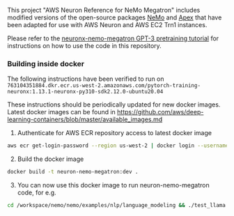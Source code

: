 This project "AWS Neuron Reference for NeMo Megatron" includes modified versions of the open-source packages [NeMo](https://github.com/NVIDIA/NeMo) and [Apex](https://github.com/NVIDIA/apex) that have been adapted for use with AWS Neuron and AWS EC2 Trn1 instances.

Please refer to the [neuronx-nemo-megatron GPT-3 pretraining tutorial](https://github.com/aws-neuron/aws-neuron-parallelcluster-samples/blob/master/examples/jobs/neuronx-nemo-megatron-gpt-job.md) for instructions on how to use the code in this repository.

### Building inside docker

The following instructions have been verified to run on   
`763104351884.dkr.ecr.us-west-2.amazonaws.com/pytorch-training-neuronx:1.13.1-neuronx-py310-sdk2.12.0-ubuntu20.04`

These instructions should be periodically updated for new docker images. Latest docker images can be found in https://github.com/aws/deep-learning-containers/blob/master/available_images.md

1. Authenticate for AWS ECR repository access to latest docker image
```bash
aws ecr get-login-password --region us-west-2 | docker login --username AWS --password-stdin 763104351884.dkr.ecr.us-west-2.amazonaws.com
```
2. Build the docker image
```bash
docker build -t neuron-nemo-megatron:dev .
```
3. You can now use this docker image to run neuron-nemo-megatron code, for e.g. 
```bash
cd /workspace/nemo/nemo/examples/nlp/language_modeling && ./test_llama.sh
```

